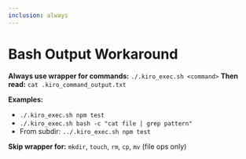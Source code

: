 ```yaml
---
inclusion: always
---
```


# Bash Output Workaround

**Always use wrapper for commands:** `./.kiro_exec.sh <command>`
**Then read:** `cat .kiro_command_output.txt`

**Examples:**
- `./.kiro_exec.sh npm test`
- `./.kiro_exec.sh bash -c "cat file | grep pattern"`
- From subdir: `../.kiro_exec.sh npm test`

**Skip wrapper for:** `mkdir`, `touch`, `rm`, `cp`, `mv` (file ops only)